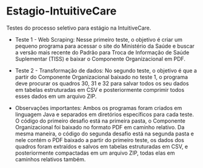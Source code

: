 # Estagio-IntuitiveCare

Testes do processo seletivo para estágio na IntuitiveCare.

- Teste 1 - Web Scraping: Nesse primeiro teste, o objetivo é criar um pequeno programa para acessar o site do Ministério da Saúde e buscar a versão mais recente do Padrão para Troca de Informação de Saúde Suplementar (TISS) e baixar o Componente Organizacional em PDF.

- Teste 2 - Transformação de dados: No segundo teste, o objetivo é que a partir do Componente Organizacional baixado no teste 1, o programa deve procurar os quadros 30, 31 e 32 para salvar todos os seu dados em tabelas estruturadas em CSV e posteriormente comprimir todos esses dados em um arquivo ZIP.

- Observações importantes: Ambos os programas foram criados em linguagem Java e separados em diretórios específicos para cada teste. O código do primeiro desafio está na primeira pasta, o Componente Organizacional foi baixado no formato PDF em caminho relativo. Da mesma maneira, o código do segunda desafio está na segunda pasta e nele contém o PDF baixado a partir do primeiro teste, os dados dos quadros foram extraídos e salvos em tabelas estruturadas em CSV, e posteriormente compactadas em um arquivo ZIP, todas elas em caminhos relativos também. 


